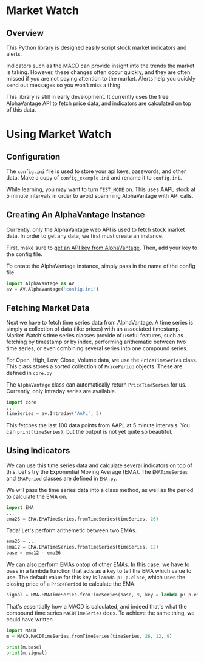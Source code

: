 # Market Watch

## Overview

This Python library is designed easily script stock market indicators and alerts.

Indicators such as the MACD can provide insight into the trends the market is
taking. However, these changes often occur quickly, and they are often missed
if you are not paying attention to the market. Alerts help you quickly send
out messages so you won't miss a thing.

This library is still in early development. It currently uses the free
AlphaVantage API to fetch price data, and indicators are calculated on top of
this data.

# Using Market Watch

## Configuration

The `config.ini` file is used to store your api keys, passwords, and other data.
Make a copy of `config_example.ini` and rename it to `config.ini`.

While learning, you may want to turn `TEST_MODE` on. This uses AAPL stock at
5 minute intervals in order to avoid spamming AlphaVantage with API calls.

## Creating An AlphaVantage Instance

Currently, only the AlphaVantage web API is used to fetch stock market data.
In order to get any data, we first must create an instance.

First, make sure to [get an API key from AlphaVantage](https://www.alphavantage.co/support/#api-key).
Then, add your key to the config file.

To create the AlphaVantage instance, simply pass in the name of the config file.

```python
import AlphaVantage as AV
av = AV.AlphaVantage('config.ini')
```

## Fetching Market Data

Next we have to fetch time series data from AlphaVantage. A time series
is simply a collection of data (like prices) with an associated timestamp.
Market Watch's time series classes provide of useful features, such as
fetching by timestamp or by index, performing arithematic between two
time series, or even combining several series into one compound series.

For Open, High, Low, Close, Volume data, we use the `PriceTimeSeries` class.
This class stores a sorted collection of `PricePeriod` objects. These
are defined in `core.py`

The `AlphaVantage` class can automatically return `PriceTimeSeries` for us.
Currently, only Intraday series are available.

```python
import core
...
timeSeries = av.Intraday('AAPL', 5)
```

This fetches the last 100 data points from AAPL at 5 minute intervals.
You can `print(timeSeries)`, but the output is not yet quite so beautiful.

## Using Indicators

We can use this time series data and calculate several indicators on top
of this. Let's try the Exponential Moving Average (EMA).
The `EMATimeSeries` and `EMAPeriod` classes are defined in `EMA.py`.

We will pass the time series data into a class method, as well as the
period to calculate the EMA on.

```python
import EMA
...
ema26 = EMA.EMATimeSeries.fromTimeSeries(timeSeries, 26)
```

Tada! Let's perform arithemetic between two EMAs.

```python
ema26 = ...
ema12 = EMA.EMATimeSeries.fromTimeSeries(timeSeries, 12)
base = ema12 - ema26
```

We can also perform EMAs ontop of other EMAs. In this case, we have to
pass in a lambda function that acts as a key to tell the EMA which
value to use. The default value for this key is `lambda p: p.close`, which
uses the closing price of a `PricePeriod` to calculate the EMA.

```python
signal = EMA.EMATimeSeries.fromTimeSeries(base, 9, key = lambda p: p.ema)
```

That's essentially how a MACD is calculated, and indeed that's what the
compound time series `MACDTimeSeries` does. To achieve the same thing,
we could have written

```python
import MACD
m = MACD.MACDTimeSeries.fromTimeSeries(timeSeries, 26, 12, 9)

print(m.base)
print(m.signal)
```